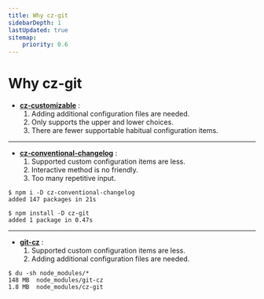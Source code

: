 ```yaml
---
title: Why cz-git
sidebarDepth: 1
lastUpdated: true
sitemap:
    priority: 0.6
---
```


# Why cz-git

- [**cz-customizable**](https://github.com/leoforfree/cz-customizable) :
  1. Adding additional configuration files are needed.
  2. Only supports the upper and lower choices.
  3. There are fewer supportable habitual configuration items.

---

- [**cz-conventional-changelog**](https://github.com/commitizen/cz-conventional-changelog) :
  1. Supported custom configuration items are less.
  2. Interactive method is no friendly.
  3. Too many repetitive input.

```sh{4}
$ npm i -D cz-conventional-changelog
added 147 packages in 21s

$ npm install -D cz-git
added 1 package in 0.47s
```

---

- [**git-cz**](https://github.com/streamich/git-cz) :
  1. Supported custom configuration items are less.
  2. Adding additional configuration files are needed.

```sh{3}
$ du -sh node_modules/*
148 MB	node_modules/git-cz
1.8 MB	node_modules/cz-git
```
